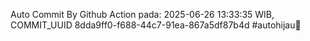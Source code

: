 Auto Commit By Github Action pada: 2025-06-26 13:33:35 WIB, COMMIT_UUID 8dda9ff0-f688-44c7-91ea-867a5df87b4d #autohijau🗿
